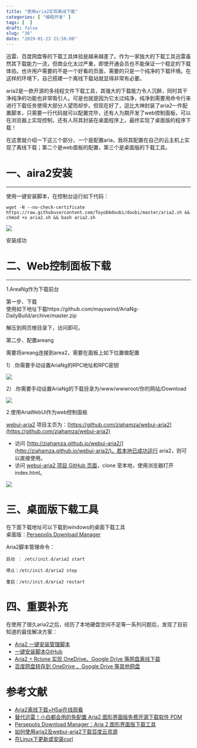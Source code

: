 ```yaml
---
title: "使用aria2实现离线下载"
categories: [ "编程开发" ]
tags: [  ]
draft: false
slug: "36"
date: "2019-01-23 21:56:00"
---
```


迅雷、百度网盘等的下载工具体验是越来越差了。作为一家独大的下载工具迅雷虽然其下载能力一流，但商业化太过严重，即使开通会员也不能保证一个稳定的下载体验。也许用户需要的不是一个好看的页面，需要的只是一个纯净的下载环境。在这样的环境下，自己搭建一个离线下载站就显得非常有必要。

aria2是一款开源的多线程文件下载工具，其强大的下载能力令人沉醉，同时其干净纯净的功能也非常吸引人。可是也就是因为它太过纯净，纯净到需要用命令行来进行下载任务使得大部分人望而却步。但现在好了，逗比大神封装了aria2一件配置脚本，只需要一行代码就可以配置完毕，还有人为期开发了web控制面板，可以在浏览器上实现控制，还有人将其封装在桌面程序上，最终实现了桌面版的程序下载！

在这里就介绍一下这三个部分，一个是配置aria，我将其配置在自己的云主机上实现了离线下载；第二个是web面板的配置，第三个是桌面版的下载工具。

# 一、aira2安装
---------

使用一键安装脚本，在控制台运行如下代码：

    wget -N --no-check-certificate https://raw.githubusercontent.com/ToyoDAdoubi/doubi/master/aria2.sh && chmod +x aria2.sh && bash aria2.sh

  

![](https://blog.songtianlun.cn/wp-content/uploads/2019/01/6A70951F-BEA5-4DD0-B919-8EA1E06D3105-1024x493.jpeg)

安装成功

# 二、Web控制面板下载
-----------

1.AreaNg作为下载前台

第一步、下载  
使用如下地址下载https://github.com/mayswind/AriaNg-DailyBuild/archive/master.zip

解压到网页根目录下，访问即可。

第二步、配置areang

需要将areang连接到area2，需要在面板上如下位置做配置

1）.你需要手动设置AriaNg的RPC地址和RPC密钥

![](https://blog.songtianlun.cn/wp-content/uploads/2019/01/3648847017-1024x465.png)

2）.你需要手动设置AriaNg的下载目录为/www/wwwroot/你的网站/Download

![](https://blog.songtianlun.cn/wp-content/uploads/2019/01/3022239196-1024x466.png)

2.使用AriaWebUi作为web控制面板

[webui-aria2](https://github.com/ziahamza/webui-aria2) 项目主页为：[https://github.com/ziahamza/webui-aria2](https://github.com/ziahamza/webui-aria2)

*   访问 [http://ziahamza.github.io/webui-aria2/](http://ziahamza.github.io/webui-aria2/)。若本地已成功运行 aria2，则可以直接使用。
*   访问 [webui-aria2 项目 GitHub 页面](https://github.com/ziahamza/webui-aria2)，clone 至本地，使用浏览器打开 index.html。

![](https://blog.songtianlun.cn/wp-content/uploads/2019/01/09725885-2F10-45CF-9270-C025270C65E7.png)

  

# 三、桌面版下载工具  
在下面下载地址可以下载到windows的桌面下载工具  
桌面版：[Persepolis Download Manager](https://github.com/persepolisdm/persepolis/releases/tag/3.1.0)

Aria2脚本管理命令：  

    启动 ： /etc/init.d/aria2 start
    
    停止：/etc/init.d/aria2 stop
    
    重启：/etc/init.d/aria2 restart

# 四、重要补充
在使用了很久aria2之后，经历了本地硬盘空间不足等一系列问题后，发现了目前知道的最佳解决方案：
* [Aria2 一键安装管理脚本](https://p3terx.com/archives/aria2-oneclick-installation-management-script.html)
* [一键安装脚本GitHub](https://github.com/P3TERX/aria2.sh)
* [Aria2 + Rclone 实现 OneDrive、Google Drive 等网盘离线下载](https://p3terx.com/archives/offline-download-of-onedrive-gdrive.html)
* [百度网盘转存到 OneDrive 、Google Drive 等其他网盘](https://p3terx.com/archives/baidunetdisk-transfer-to-onedrive-and-google-drive.html)

# 参考文献

*   [Aria2离线下载+H5ai在线观看](https://blog.67cc.cn/archives/tutorialaria2-offline-download-h5ai-online-watch.html)
*   [替代迅雷！小白都会用的免配置 Aria2 图形界面版免费开源下载软件 PDM](https://www.iplaysoft.com/persepolis-download-manager.html)
*   [Persepolis Download Manager：Aria 2 图形界面版下载工具](https://m.baidu.com/from=1017188g/bd_page_type=1/ssid=0/uid=0/pu=usm%402%2Csz%401320_1001%2Cta%40iphone_2_7.0_24_57.0/baiduid=E223DC174810B1A9AB90BAF97F04F153/w=0_10_/t=iphone/l=1/tc?ref=www_iphone&lid=11059305630775112303&order=5&fm=alop&isAtom=1&waplogo=1&is_baidu=0&h5ad=0&tj=www_normal_5_0_10_title&vit=osres&waput=3&cltj=normal_title&asres=1&title=PersepolisDownloadManager%3AAria2%E5%9B%BE%E5%BD%A2%E7%95%8C%E9%9D%A2%E7%89%88%E4%B8%8B%E8%BD%BD...&hwj=1595466264103869&dict=-1&wd=&eqid=997a8be060d3f000100000015c4889bf&w_qd=IlPT2AEptyoA_yiJGVGuHjE8wwvI1cWhERiRKi6UMlOvo5y5fe_&tcplug=1&sec=35871&di=2dc3b363d3c2e648&bdenc=1&tch=124.265.262.1134.2.451&nsrc=IlPT2AEptyoA_yixCFOxXnANedT62v3IJRqDKiFV1TD5nk_qva02FtFcHzPqRnqKHFX9wWyKxBt8wnSa28km8AV2mqtksWk6kzm9u_&clk_type=1&l=1&baiduid=E223DC174810B1A9AB90BAF97F04F153&w=0_10_Persepolis+Download+Manager&t=iphone&from=1017188g&ssid=0&uid=0&bd_page_type=1&pu=usm%402%2Csz%401320_1001%2Cta%40iphone_2_7.0_24_57.0&clk_info=%7B%22srcid%22%3A1599%2C%22tplname%22%3A%22www_normal%22%2C%22t%22%3A1548257763884%2C%22xpath%22%3A%22div-article-header-div-a-h3%22%7D)
*   [如何使用aria2及webui-aria2下载百度云资源](https://blog.csdn.net/lakeheart879/article/details/52955350?locationNum=16&fps=1)
* [在Linux下更新或安装curl](https://www.cnblogs.com/suidouya/p/7387861.html)